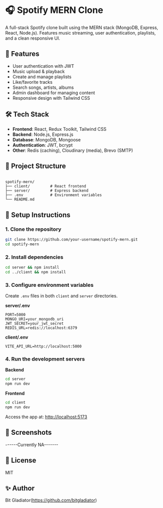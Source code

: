 # 🎧 Spotify MERN Clone

A full-stack Spotify clone built using the MERN stack (MongoDB, Express, React, Node.js). Features music streaming, user authentication, playlists, and a clean responsive UI.

## 🚀 Features

- User authentication with JWT
- Music upload & playback
- Create and manage playlists
- Like/favorite tracks
- Search songs, artists, albums
- Admin dashboard for managing content
- Responsive design with Tailwind CSS

## 🛠 Tech Stack

- **Frontend**: React, Redux Toolkit, Tailwind CSS
- **Backend**: Node.js, Express.js
- **Database**: MongoDB, Mongoose
- **Authentication**: JWT, bcrypt
- **Other**: Redis (caching), Cloudinary (media), Brevo (SMTP)

## 📁 Project Structure

```

spotify-mern/
├── client/         # React frontend
├── server/         # Express backend
├── .env            # Environment variables
└── README.md

````

## 🔧 Setup Instructions

### 1. Clone the repository
```bash
git clone https://github.com/your-username/spotify-mern.git
cd spotify-mern
````

### 2. Install dependencies

```bash
cd server && npm install
cd ../client && npm install
```

### 3. Configure environment variables

Create `.env` files in both `client` and `server` directories.

**server/.env**

```
PORT=5000
MONGO_URI=your_mongodb_uri
JWT_SECRET=your_jwt_secret
REDIS_URL=redis://localhost:6379
```

**client/.env**

```
VITE_API_URL=http://localhost:5000
```

### 4. Run the development servers

**Backend**

```bash
cd server
npm run dev
```

**Frontend**

```bash
cd client
npm run dev
```

Access the app at: [http://localhost:5173](http://localhost:5173)

## 📸 Screenshots

------Currently NA-------

## 📄 License

MIT

## ✨ Author

Bit Gladiator(https://github.com/bitgladiator)

